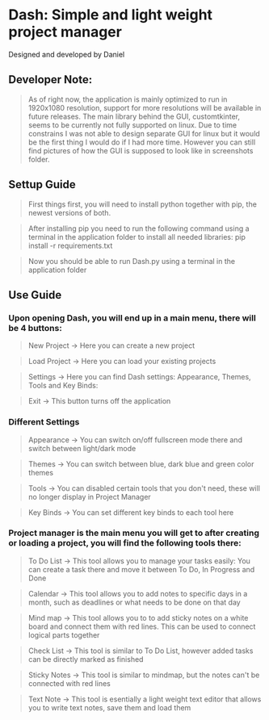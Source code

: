 # Dash: Simple and light weight project manager

Designed and developed by Daniel

## Developer Note: 

> As of right now, the application is mainly optimized to run in 1920x1080 resolution, support for more resolutions will be available in future releases.
> The main library behind the GUI, customtkinter, seems to be currently not fully supported on linux. 
> Due to time constrains I was not able to design separate GUI for linux but it would be the first thing I would do if I had more time.
> However you can still find pictures of how the GUI is supposed to look like in screenshots folder.

## Settup Guide

> First things first, you will need to install python together with pip, the newest versions of both.

> After installing pip you need to run the following command using a terminal in the application folder to install all needed libraries: pip install -r requirements.txt

> Now you should be able to run Dash.py using a terminal in the application folder

## Use Guide

### Upon opening Dash, you will end up in a main menu, there will be 4 buttons:

> New Project -> Here you can create a new project

> Load Project -> Here you can load your existing projects

> Settings -> Here you can find Dash settings: Appearance, Themes, Tools and Key Binds:

> Exit -> This button turns off the application

### Different Settings

> Appearance -> You can switch on/off fullscreen mode there and switch between light/dark mode

> Themes -> You can switch between blue, dark blue and green color themes

> Tools -> You can disabled certain tools that you don't need, these will no longer display in Project Manager

> Key Binds -> You can set different key binds to each tool here

### Project manager is the main menu you will get to after creating or loading a project, you will find the following tools there:

> To Do List -> This tool allows you to manage your tasks easily: You can create a task there and move it between To Do, In Progress and Done

> Calendar -> This tool allows you to add notes to specific days in a month, such as deadlines or what needs to be done on that day
 
> Mind map -> This tool allows you to to add sticky notes on a white board and connect them with red lines. This can be used to connect logical parts together

> Check List -> This tool is similar to To Do List, however added tasks can be directly marked as finished

> Sticky Notes -> This tool is similar to mindmap, but the notes can't be connected with red lines

> Text Note -> This tool is esentially a light weight text editor that allows you to write text notes, save them and load them
